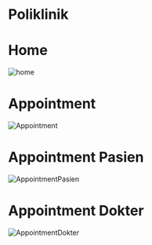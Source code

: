 # Poliklinik
# Home
![home](https://user-images.githubusercontent.com/91413689/162496078-8fe6d861-ae1f-4707-86be-fe2446723ac0.png)
# Appointment
![Appointment](https://user-images.githubusercontent.com/91413689/162496057-c18f9c19-efa2-4a23-9e3b-68ca62ff41d1.png)
# Appointment Pasien
![AppointmentPasien](https://user-images.githubusercontent.com/91413689/162496075-ef66c4a4-be36-4e8e-86a3-b15e33ce3d1e.png)
# Appointment Dokter
![AppointmentDokter](https://user-images.githubusercontent.com/91413689/162496065-a14379c8-342c-425c-b867-893dac05445a.png)
